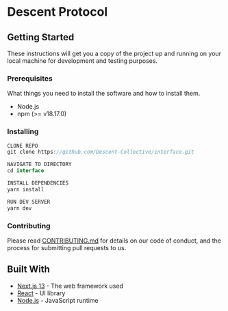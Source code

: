 # Descent Protocol

## Getting Started

These instructions will get you a copy of the project up and running on your local machine for development and testing purposes.

### Prerequisites

What things you need to install the software and how to install them.

- Node.js
- npm (>= v18.17.0)

### Installing

```js
CLONE REPO
git clone https://github.com/Descent-Collective/interface.git

NAVIGATE TO DIRECTORY
cd interface

INSTALL DEPENDENCIES
yarn install

RUN DEV SERVER
yarn dev

```

### Contributing

Please read [CONTRIBUTING.md](https://github.com/Descent-Collective/interface/blob/main/CONTRIBUTING.md) for details on our code of conduct, and the process for submitting pull requests to us.

## Built With

- [Next.js 13](https://nextjs.org/) - The web framework used
- [React](https://react.dev/) - UI library
- [Node.js](https://nodejs.org/en) - JavaScript runtime
